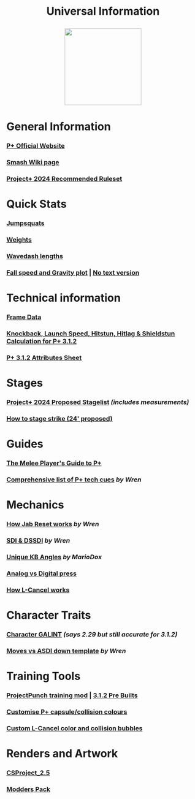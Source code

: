 <div id="toc">
  <ul align="center" style="list-style: none">
      <summary> <h1>
        Universal Information
        <p><img src="/Images/PPlus Logo.png" style="height: 200; width: 200"></p>
  </ul>
</div>

<h1> General Information
<h3> <a href="https://projectplusgame.com">P+ Official Website</a>
<h3> <a href="https://www.ssbwiki.com/Project%2B/">Smash Wiki page</a>
<h3> <a href="https://docs.google.com/document/d/1FL63kdrahB_MQ6Br47fhVjNKIy22gEhMra_2xoiEVNQ/edit?tab=t.0">Project+ 2024 Recommended Ruleset</a>

<h1> Quick Stats
<h3> <a href="/Images/Stats/P+ Jumpsquat.png">Jumpsquats</a>
<h3> <a href="/Images/Stats/P+ Weights.png">Weights</a>
<h3> <a href="/Images/Stats/P+ Wavedash.png">Wavedash lengths</a>
<h3> <a href="/Images/Stats/Gravity Chart.png">Fall speed and Gravity plot</a> | <a href="/Images/Stats/Gravity no text.png">No text version</a>

<h1> Technical information
<h3> <a href="https://rukaidata.com/P+">Frame Data</a>
<h3> <a href="https://docs.google.com/spreadsheets/d/1SAZ6-D3iARG3z8bwPBPS2PEe2pxIxx73ConGI4dYuK0/edit?usp=sharing">Knockback, Launch Speed, Hitstun, Hitlag & Shieldstun Calculation for P+ 3.1.2</a>
<h3> <a href="https://docs.google.com/spreadsheets/d/1cp8_dGoGHP5SqbFjqqdygDX2QMW8lNNDeYRbSiLG4xE/edit?usp=sharing">P+ 3.1.2 Attributes Sheet</a>

<h1> Stages
<h3> <a href="https://docs.google.com/document/d/1G1b14fgT9APjgCbJ5jB0yUZv-Jh7oBVCXWHzn7auEPM/edit?tab=t.0">Project+ 2024 Proposed Stagelist</a> <i>(includes measurements)</i>
<h3> <a href="https://docs.google.com/document/d/1G1b14fgT9APjgCbJ5jB0yUZv-Jh7oBVCXWHzn7auEPM/edit?tab=t.0">How to stage strike (24' proposed)</a>

<h1> Guides
<h3> <a href="https://docs.google.com/document/d/1J5oQefVONcFKbObqr1udjL2tMRiasjcimys6wt6-Xdw/edit?usp=sharing">The Melee Player's Guide to P+</a>
<h3> <a href="https://docs.google.com/document/d/1ifRRGC4T3h-LU3cbpotYsWFYhppYB4oO0NXpA4Rg2ME/edit?usp=sharing">Comprehensive list of P+ tech cues</a> <i>by Wren</i>

<h1> Mechanics
<h3> <a href="/Images/Mechanics/Jab Reset.png">How Jab Reset works</a> <i>by Wren</i>
<h3> <a href="/Images/Mechanics/SDI and DSSDI.png">SDI & DSSDI</a> <i>by Wren</i>
<h3> <a href="/Images/Mechanics/Unique KB Angles.png">Unique KB Angles</a> <i>by MarioDox</i>
<h3> <a href="https://youtu.be/vy_uz4cnx_M?si=CJMw1FKNhVJxjh9O">Analog vs Digital press</a>
<h3> <a href="https://youtu.be/al6gTBH-xzA?si=Cmq7PCdveuIlS50W">How L-Cancel works</a>

<h1> Character Traits
<h3> <a href="https://docs.google.com/spreadsheets/d/1-lMOoVU-ql_3giKG5AHUZJ_OwkbluhWS8WMWqXBTA0c/edit?gid=0">Character GALINT</a> <i>(says 2.29 but still accurate for 3.1.2)</i>
<h3> <a href="https://docs.google.com/spreadsheets/d/1bXKx_0QJxXFkCkElydrvm_qS4bo_ufUlDGQXfroBDG4/edit">Moves vs ASDI down template</a> <i>by Wren</i>

<h1> Training Tools
<h3> <a href="https://github.com/WispSSBM/ProjectPunch">ProjectPunch training mod</a> | <a href="https://github.com/WoodleyBrew/ProjectPunch/releases/tag/3.1.2">3.1.2 Pre Builts</a>
<h3> <a href="https://pastebin.com/Rvzs0mPh">Customise P+ capsule/collision colours</a>
<h3> <a href="https://youtu.be/HmFSqsFHBQ4?si=eJiU3gOOp1Pi0n86">Custom L-Cancel color and collision bubbles</a>

<h1> Renders and Artwork
<h3> <a href="https://www.mediafire.com/file/arhkjuufx17jez0/CSProject_2.5.zip">CSProject_2.5</a>
<h3> <a href="https://github.com/jlambert360/PPlusReleases/releases">Modders Pack</a>

